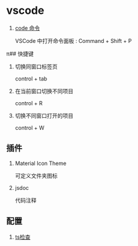 # vscode

1. [code 命令](https://juejin.cn/post/7262635514896613431)

    VSCode 中打开命令面板 : Command + Shift + P

π## 快捷键

1. 切换同窗口标签页

   control + tab

2. 在当前窗口切换不同项目

   control + R

3. 切换不同窗口打开的项目

   control + W

## 插件

1. Material Icon Theme

   可定义文件夹图标

2. jsdoc

   代码注释

## 配置

1. [ts检查](https://worktile.com/kb/ask/569454.html)